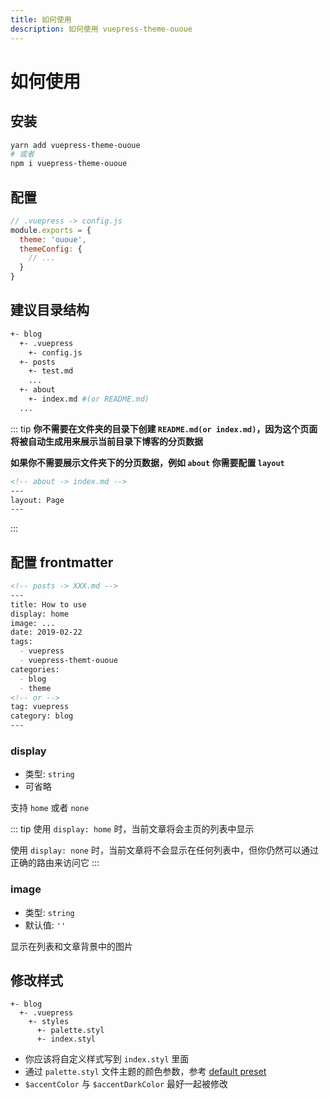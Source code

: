 ```yaml
---
title: 如何使用
description: 如何使用 vuepress-theme-ououe
---
```


# 如何使用

## 安装

``` sh
yarn add vuepress-theme-ououe
# 或者
npm i vuepress-theme-ououe
```

## 配置

``` js
// .vuepress -> config.js
module.exports = {
  theme: 'ououe',
  themeConfig: {
    // ...
  }
}
```

## 建议目录结构

``` sh
+- blog
  +- .vuepress
    +- config.js
  +- posts
    +- test.md
    ...
  +- about
    +- index.md #(or README.md)
  ...
```

::: tip
**你不需要在文件夹的目录下创建 `README.md(or index.md)`，因为这个页面将被自动生成用来展示当前目录下博客的分页数据**

**如果你不需要展示文件夹下的分页数据，例如 `about` 你需要配置 `layout`**

``` md
<!-- about -> index.md -->
---
layout: Page
---
```
:::

## 配置 frontmatter

``` md
<!-- posts -> XXX.md -->
---
title: How to use
display: home
image: ...
date: 2019-02-22
tags:
  - vuepress
  - vuepress-themt-ououe
categories: 
  - blog
  - theme
<!-- or -->
tag: vuepress
category: blog
--- 
```

### display
- 类型: `string`
- 可省略

支持 `home` 或者 `none`

::: tip
使用 `display: home` 时，当前文章将会主页的列表中显示

使用 `display: none` 时，当前文章将不会显示在任何列表中，但你仍然可以通过正确的路由来访问它
:::

### image
- 类型: `string`
- 默认值: `''`

显示在列表和文章背景中的图片

## 修改样式

```
+- blog
  +- .vuepress
    +- styles
      +- palette.styl
      +- index.styl
```

- 你应该将自定义样式写到 `index.styl` 里面
- 通过 `palette.styl` 文件主题的颜色参数，参考 [default preset](https://github.com/tolking/vuepress-theme-ououe/blob/master/styles/palette.styl)
- `$accentColor` 与 `$accentDarkColor` 最好一起被修改
